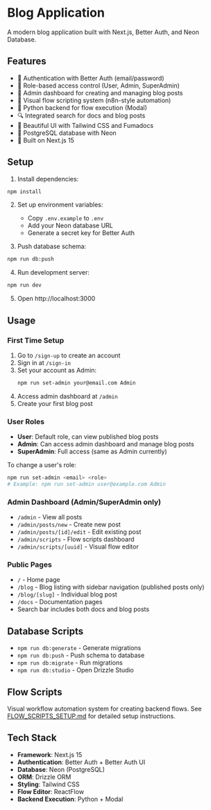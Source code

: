 # Blog Application

A modern blog application built with Next.js, Better Auth, and Neon Database.

## Features

- 🔐 Authentication with Better Auth (email/password)
- 👥 Role-based access control (User, Admin, SuperAdmin)
- 📝 Admin dashboard for creating and managing blog posts
- 🔄 Visual flow scripting system (n8n-style automation)
- 🐍 Python backend for flow execution (Modal)
- 🔍 Integrated search for docs and blog posts
- 🎨 Beautiful UI with Tailwind CSS and Fumadocs
- 💾 PostgreSQL database with Neon
- 🚀 Built on Next.js 15

## Setup

1. Install dependencies:
```bash
npm install
```

2. Set up environment variables:
   - Copy `.env.example` to `.env`
   - Add your Neon database URL
   - Generate a secret key for Better Auth

3. Push database schema:
```bash
npm run db:push
```

4. Run development server:
```bash
npm run dev
```

5. Open http://localhost:3000

## Usage

### First Time Setup

1. Go to `/sign-up` to create an account
2. Sign in at `/sign-in`
3. Set your account as Admin:
   ```bash
   npm run set-admin your@email.com Admin
   ```
4. Access admin dashboard at `/admin`
5. Create your first blog post

### User Roles

- **User**: Default role, can view published blog posts
- **Admin**: Can access admin dashboard and manage blog posts
- **SuperAdmin**: Full access (same as Admin currently)

To change a user's role:
```bash
npm run set-admin <email> <role>
# Example: npm run set-admin user@example.com Admin
```

### Admin Dashboard (Admin/SuperAdmin only)

- `/admin` - View all posts
- `/admin/posts/new` - Create new post
- `/admin/posts/[id]/edit` - Edit existing post
- `/admin/scripts` - Flow scripts dashboard
- `/admin/scripts/[uuid]` - Visual flow editor

### Public Pages

- `/` - Home page
- `/blog` - Blog listing with sidebar navigation (published posts only)
- `/blog/[slug]` - Individual blog post
- `/docs` - Documentation pages
- Search bar includes both docs and blog posts

## Database Scripts

- `npm run db:generate` - Generate migrations
- `npm run db:push` - Push schema to database
- `npm run db:migrate` - Run migrations
- `npm run db:studio` - Open Drizzle Studio

## Flow Scripts

Visual workflow automation system for creating backend flows. See [FLOW_SCRIPTS_SETUP.md](FLOW_SCRIPTS_SETUP.md) for detailed setup instructions.

## Tech Stack

- **Framework**: Next.js 15
- **Authentication**: Better Auth + Better Auth UI
- **Database**: Neon (PostgreSQL)
- **ORM**: Drizzle ORM
- **Styling**: Tailwind CSS
- **Flow Editor**: ReactFlow
- **Backend Execution**: Python + Modal
